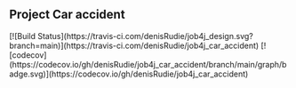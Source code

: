 <h2>Project Car accident</h2>
[![Build Status](https://travis-ci.com/denisRudie/job4j_design.svg?branch=main)](https://travis-ci.com/denisRudie/job4j_car_accident)
[![codecov](https://codecov.io/gh/denisRudie/job4j_car_accident/branch/main/graph/badge.svg)](https://codecov.io/gh/denisRudie/job4j_car_accident)